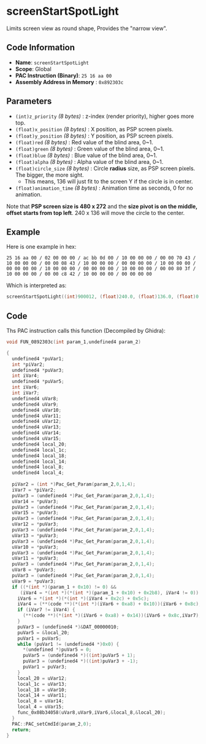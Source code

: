 # screenStartSpotLight

Limits screen view as round shape, Provides the "narrow view".

## Code Information

- **Name**: `screenStartSpotLight`
- **Scope**: Global
- **PAC Instruction (Binary)**: `25 16 aa 00`
- **Assembly Address in Memory** : `0x892303c`

## Parameters

- `(int)z_priority` *(8 bytes)* : z-index (render priority), higher goes more top.
- `(float)x_position` *(8 bytes)* : X position, as PSP screen pixels.
- `(float)y_position` *(8 bytes)* : Y position, as PSP screen pixels.
- `(float)red` *(8 bytes)* : Red value of the blind area, 0~1.
- `(float)green` *(8 bytes)* : Green value of the blind area, 0~1.
- `(float)blue` *(8 bytes)* : Blue value of the blind area, 0~1.
- `(float)alpha` *(8 bytes)* : Alpha value of the blind area, 0~1.
- `(float)circle_size` *(8 bytes)* : Circle **radius** size, as PSP screen pixels. The bigger, the more sight.
   - This means, 136 will just fit to the screen Y if the circle is in center.
- `(float)animation_time` *(8 bytes)* : Animation time as seconds, 0 for no animation.

Note that **PSP screen size is 480 x 272** and the **size pivot is on the middle, offset starts from top left**.  240 x 136 will move the circle to the center.

## Example

Here is one example in hex:

```25 16 aa 00 / 02 00 00 00 / ac bb 0d 00 / 10 00 00 00 / 00 00 70 43 / 10 00 00 00 / 00 00 08 43 / 10 00 00 00 / 00 00 00 00 / 10 00 00 00 / 00 00 00 00 / 10 00 00 00 / 00 00 00 00 / 10 00 00 00 / 00 00 80 3f / 10 00 00 00 / 00 00 c8 42 / 10 00 00 00 / 00 00 00 00```

Which is interpreted as:

```c
screenStartSpotLight((int)900012, (float)240.0, (float)136.0, (float)0.0, (float)0.0, (float)0.0, (float)1.0, (float)100.0, (float)0.0)
```

## Code

Ths PAC instruction calls this function (Decompiled by Ghidra):

```c
void FUN_0892303c(int param_1,undefined4 param_2)

{
  undefined4 *puVar1;
  int *piVar2;
  undefined4 *puVar3;
  int iVar4;
  undefined4 *puVar5;
  int iVar6;
  int iVar7;
  undefined4 uVar8;
  undefined4 uVar9;
  undefined4 uVar10;
  undefined4 uVar11;
  undefined4 uVar12;
  undefined4 uVar13;
  undefined4 uVar14;
  undefined4 uVar15;
  undefined4 local_20;
  undefined4 local_1c;
  undefined4 local_18;
  undefined4 local_14;
  undefined4 local_8;
  undefined4 local_4;
  
  piVar2 = (int *)Pac_Get_Param(param_2,0,1,4);
  iVar7 = *piVar2;
  puVar3 = (undefined4 *)Pac_Get_Param(param_2,0,1,4);
  uVar14 = *puVar3;
  puVar3 = (undefined4 *)Pac_Get_Param(param_2,0,1,4);
  uVar15 = *puVar3;
  puVar3 = (undefined4 *)Pac_Get_Param(param_2,0,1,4);
  uVar12 = *puVar3;
  puVar3 = (undefined4 *)Pac_Get_Param(param_2,0,1,4);
  uVar13 = *puVar3;
  puVar3 = (undefined4 *)Pac_Get_Param(param_2,0,1,4);
  uVar10 = *puVar3;
  puVar3 = (undefined4 *)Pac_Get_Param(param_2,0,1,4);
  uVar11 = *puVar3;
  puVar3 = (undefined4 *)Pac_Get_Param(param_2,0,1,4);
  uVar8 = *puVar3;
  puVar3 = (undefined4 *)Pac_Get_Param(param_2,0,1,4);
  uVar9 = *puVar3;
  if ((*(int *)(param_1 + 0x10) != 0) &&
     (iVar4 = *(int *)(*(int *)(param_1 + 0x10) + 0x2b8), iVar4 != 0)) {
    iVar6 = *(int *)(*(int *)(iVar4 + 0x2c) + 0x5c);
    iVar4 = (**(code **)(*(int *)(iVar6 + 0xa8) + 0x10))(iVar6 + 0x8c);
    if (iVar7 != iVar4) {
      (**(code **)(*(int *)(iVar6 + 0xa8) + 0x14))(iVar6 + 0x8c,iVar7);
    }
    puVar3 = (undefined4 *)&DAT_00000010;
    puVar5 = &local_20;
    puVar1 = puVar5;
    while (puVar1 != (undefined4 *)0x0) {
      *(undefined *)puVar5 = 0;
      puVar5 = (undefined4 *)((int)puVar5 + 1);
      puVar3 = (undefined4 *)((int)puVar3 + -1);
      puVar1 = puVar3;
    }
    local_20 = uVar12;
    local_1c = uVar13;
    local_18 = uVar10;
    local_14 = uVar11;
    local_8 = uVar14;
    local_4 = uVar15;
    func_0x08b34058(uVar8,uVar9,iVar6,&local_8,&local_20);
  }
  PAC::PAC_setCmdId(param_2,0);
  return;
}
```

